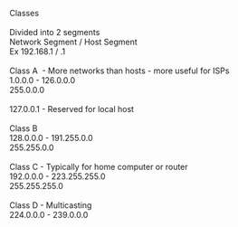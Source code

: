 Classes  
   
Divided into 2 segments  
Network Segment / Host Segment  
Ex 192.168.1 / .1  
   
Class A  - More networks than hosts - more useful for ISPs  
1.0.0.0 - 126.0.0.0  
255.0.0.0  
   
127.0.0.1 - Reserved for local host  
   
Class B  
128.0.0.0 - 191.255.0.0  
255.255.0.0  
   
Class C - Typically for home computer or router  
192.0.0.0 - 223.255.255.0  
255.255.255.0  
   
Class D - Multicasting  
224.0.0.0 - 239.0.0.0